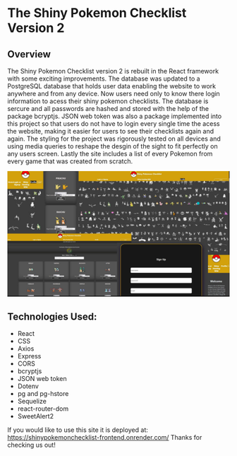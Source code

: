 # The Shiny Pokemon Checklist Version 2 
## Overview
The Shiny Pokemon Checklist version 2 is rebuilt in the React framework with some exciting improvements. The database was updated to a PostgreSQL database that holds user data enabling the website to work anywhere and from any device. Now users need only to know there login information to acess their shiny pokemon checklists. The database is sercure and all passwords are hashed and stored with the help of the package bcryptjs. JSON web token was also a package implemented into this project so that users do not have to login every single time the acess the website, making it easier for users to see their checklists again and again. The styling for the project was rigorously tested on all devices and using media queries to reshape the desgin of the sight to fit perfectly on any users screen. Lastly the site includes a list of every Pokemon from every game that was created from scratch. 

![alt text](https://github.com/joshhobson95/ShinyPokemonChecklistv2/blob/32c74d14d71906e5076d44cda8979139235351f6/src/assets/collage-one.JPG)

## Technologies Used:
* React
* CSS
* Axios
* Express
* CORS 
* bcryptjs
* JSON web token
* Dotenv
* pg and pg-hstore
* Sequelize
* react-router-dom
* SweetAlert2

If you would like to use this site it is deployed at:
https://shinypokemonchecklist-frontend.onrender.com/
Thanks for checking us out!

